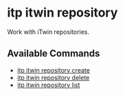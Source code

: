 # itp itwin repository

Work with iTwin repositories.

## Available Commands

- [itp itwin repository create](docs/itwin/repository/create.md)
- [itp itwin repository delete](docs/itwin/repository/delete.md)
- [itp itwin repository list](docs/itwin/repository/list.md)
